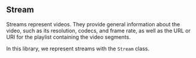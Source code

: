 ## Stream
Streams represent videos. They provide general information about the video, such as its resolution, codecs, and frame rate, as well as the URL or URI for the playlist containing the video segments.

In this library, we represent streams with the `Stream` class.
